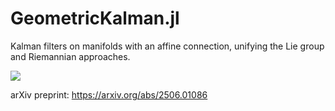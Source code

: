 # GeometricKalman.jl

Kalman filters on manifolds with an affine connection, unifying the Lie group and Riemannian approaches.

[![](https://img.shields.io/badge/docs-dev-blue.svg)](https://juliamanifolds.github.io/GeometricKalman.jl/dev/)

arXiv preprint: https://arxiv.org/abs/2506.01086
